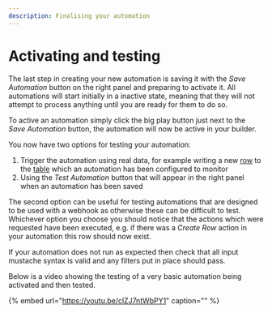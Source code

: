 ```yaml
---
description: Finalising your automation
---
```


# Activating and testing

The last step in creating your new automation is saving it with the _Save Automation_ button on the right panel and preparing to activate it. All automations will start initially in a inactive state, meaning that they will not attempt to process anything until you are ready for them to do so.

To active an automation simply click the big play button just next to the _Save Automation_ button, the automation will now be active in your builder.

You now have two options for testing your automation:

1. Trigger the automation using real data, for example writing a new [row](../data/tables/rows.md) to the [table](../data/tables/) which an automation has been configured to monitor
2. Using the _Test Automation_ button that will appear in the right panel when an automation has been saved

The second option can be useful for testing automations that are designed to be used with a webhook as otherwise these can be difficult to test. Whichever option you choose you should notice that the actions which were requested have been executed, e.g. if there was a _Create Row_ action in your automation this row should now exist.

If your automation does not run as expected then check that all input mustache syntax is valid and any filters put in place should pass.

Below is a video showing the testing of a very basic automation being activated and then tested.

{% embed url="https://youtu.be/clZJ7ntWbPY1" caption="" %}

